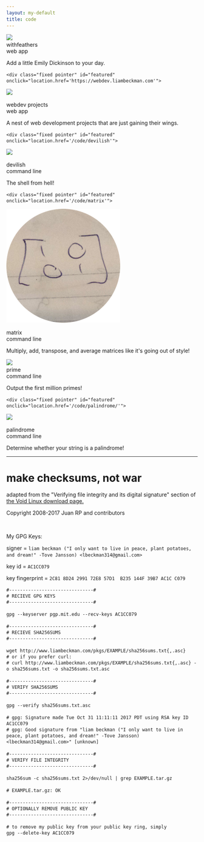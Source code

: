 ```yaml
---
layout: my-default
title: code
---
```


<div class="container">

   <div class="fixed pointer" id="featured" onclick="location.href='https://withfeathers.liambeckman.com'">
   <img class="center" src="/assets/png/withfeathers.png">
    <div class = "code-title">withfeathers</div>
    <div class = "code-type web-app">web app</div>
    <p class = "code">Add a little Emily Dickinson to your day.</p>
  </div>

    <div class="fixed pointer" id="featured" onclick="location.href='https://webdev.liambeckman.com'">
   <a href="https://webdev.liambeckman.com"><img class="center" src="/assets/png/nest.png" ></a>
    <div class = "code-title">webdev projects</div>
    <div class = "code-type web-app">web app</div>
    <p class = "code">A nest of web development projects that are just gaining their wings.</p>

  </div>

    <div class="fixed pointer" id="featured" onclick="location.href='/code/devilish'">
   <a href="/code/devilish"><img class="center" src="/assets/png/devilish.png" ></a>
    <div class = "code-title">devilish</div>
    <div class = "code-type command-line">command line</div>
    <p class = "code">The shell from hell!</p>

  </div>

    <div class="fixed pointer" id="featured" onclick="location.href='/code/matrix'">
   <a href="/code/matrix"><img class="center" src="/assets/png/matrix.png" ></a>
    <div class = "code-title">matrix</div>
    <div class = "code-type command-line">command line</div>
    <p class = "code">Multiply, add, transpose, and average matrices like it's going out of style!</p>

  </div>

<div class="fixed pointer" id="featured" onclick="location.href='/code/prime'">
    <a href="/code/prime"><img class="center" src="/assets/png/prime.png"></a>
    <div class = "code-title">prime</div>
    <div class = "code-type command-line">command line</div>
    <p class="code">Output the first million primes!</p>

  </div>


    <div class="fixed pointer" id="featured" onclick="location.href='/code/palindrome/'">
   <a href="/code/palindrome/"><img class="center" src="/assets/png/palindrome.png"></a>
    <div class = "code-title">palindrome</div>
    <div class = "code-type command-line">command line</div>
    <p class="code">Determine whether your string is a palindrome!</p>

  </div>



</div>


<hr />

<h1 id="security">make checksums, not war</h1>

adapted from the "Verifying file integrity and its digital signature" section of <a href="https://www.voidlinux.org/download/#verifying-file-integrity-and-its-digital-signature">the Void Linux download page.</a>

Copyright 2008-2017 Juan RP and contributors

<br />

My GPG Keys:

signer = `liam beckman ("I only want to live in peace, plant potatoes, and dream!" -Tove Jansson) <lbeckman314@gmail.com>`

key id = `AC1CC079`

key fingerprint = `2C81 8D24 2991 72E8 57D1  B235 144F 39B7 AC1C C079`


```shell
#-------------------------------#
# RECIEVE GPG KEYS
#-------------------------------#

gpg --keyserver pgp.mit.edu --recv-keys AC1CC079

#-------------------------------#
# RECIEVE SHA256SUMS
#-------------------------------#

wget http://www.liambeckman.com/pkgs/EXAMPLE/sha256sums.txt{,.asc}
# or if you prefer curl:
# curl http://www.liambeckman.com/pkgs/EXAMPLE/sha256sums.txt{,.asc} -o sha256sums.txt -o sha256sums.txt.asc

#-------------------------------#
# VERIFY SHA256SUMS
#-------------------------------#

gpg --verify sha256sums.txt.asc

# gpg: Signature made Tue Oct 31 11:11:11 2017 PDT using RSA key ID AC1CC079
# gpg: Good signature from "liam beckman ("I only want to live in peace, plant potatoes, and dream!" -Tove Jansson) <lbeckman314@gmail.com>" [unknown]

#-------------------------------#
# VERIFY FILE INTEGRITY
#-------------------------------#

sha256sum -c sha256sums.txt 2>/dev/null | grep EXAMPLE.tar.gz

# EXAMPLE.tar.gz: OK

#-------------------------------#
# OPTIONALLY REMOVE PUBLIC KEY
#-------------------------------#

# to remove my public key from your public key ring, simply
gpg --delete-key AC1CC079
```

